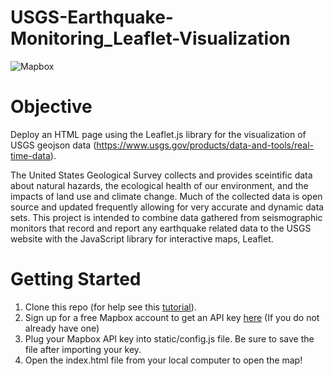 # USGS-Earthquake-Monitoring_Leaflet-Visualization

![Mapbox](https://github.com/SamLingle/USGS-Leaflet-Visualization/blob/master/USGS-Earthquake.png)


# Objective
Deploy an HTML page using the Leaflet.js library for the visualization of USGS geojson data (https://www.usgs.gov/products/data-and-tools/real-time-data).

The United States Geological Survey collects and provides sceintific data about natural hazards, the ecological health of our environment, and the impacts of land use and climate change. Much of the collected data is open source and updated frequently allowing for very accurate and dynamic data sets. This project is intended to combine data gathered from seismographic monitors that record and report any earthquake related data to the USGS website with the JavaScript library for interactive maps, Leaflet.

# Getting Started
1. Clone this repo (for help see this [tutorial](https://help.github.com/articles/cloning-a-repository/)).
2. Sign up for a free Mapbox account to get an API key [here](https://www.mapbox.com/) (If you do not already have one)
3. Plug your Mapbox API key into static/config.js file. Be sure to save the file after importing your key.
4. Open the index.html file from your local computer to open the map!

